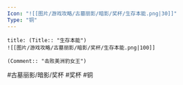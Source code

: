 ```yaml
---
Icon: "![[图片/游戏攻略/古墓丽影/暗影/奖杯/生存本能.png|30]]"
Type: "铜"
---
```

```ad-common-bronze-trophy
title: (Title:: "生存本能")
![[图片/游戏攻略/古墓丽影/暗影/奖杯/生存本能.png|100]]

(Comment:: "击败美洲豹女王")
```

#古墓丽影/暗影/奖杯 #奖杯 #铜
